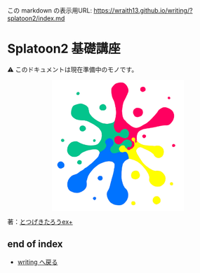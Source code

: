 <!--[NOWRITING]-->
<link rel="canonical" href="https://wraith13.github.io/writing/?splatoon2/index.md" />
この markdown の表示用URL: <a rel="canonical" href="https://wraith13.github.io/writing/?splatoon2/index.md">https://wraith13.github.io/writing/?splatoon2/index.md</a>
<!--[/NOWRITING]-->
<!--[REMARK-CONFIG]
{
    "ratio": "16:9",
    "title": "Splatoon2 基礎講座",
    "favicon": "splash.1024.png",
    "autoPageSeparate": true
}
-->
<!--[REMARK]-->
<!--[WRTING-CONFING]
{
    "theme":
    [
        "../theme/chocolate.css",
        "../animation/fade.css"
    ]
}
-->
<!--[/REMARK]-->
<!--[REVEAL-THEME] BLACK -->
<!--[REVEAL-TRANSITION] CONCAVE -->

<!--[NOREVEAL]-->

# Splatoon2 基礎講座

<!--[/NOREVEAL]-->
<!--[REVEAL/]# Splatoon

基礎講座-->

⚠ このドキュメントは現在準備中のモノです。

<img alt="splash" src="splash.1024.png" style="display:block;width:300px;height:300px;margin-left:auto;margin-right:auto;border-style:none;background:none;box-shadow:none;">

<!--[WRITING/]<span style="display:block;margin-left:auto;margin-right:auto;font-size:0.7em;width:450px;text-align:center;white-space:pre;">[markdown](?markdown) | [remark](?remark) | [reveal](?reveal)</span>-->

<!--[NOMD/]>>>-->
<!--
class: center, middle
-->

著：[とつげきたろうex+](totsugekitarouexp.md)

<!--[NOWRITING/]
## 基本

- [始めに](introduction.md)
- [塗り](painting.md)
- [撃ち合い](shooting.md)
- [立ち回り](playing.md)
- [チーム](team.md)
- [読み](reading.md)
- [スペシャル](special.md)
- [ギアパワー](gearpower.md)

## ルール別の立ち回り

- [ナワバリ](turfwar.md)
- [ガチエリア](splatzones.md)
- [ガチヤグラ](towercontrol.md)
- [ガチホコ](rainmaker.md)
- [ガチアサリ](clamblitz.md)

## その他

- [サーモンラン](salmonrun.md)
- [そのた](etc.md)
-->

## end of index

- [writing へ戻る](../index.md)
